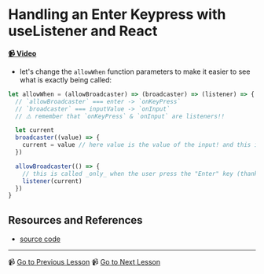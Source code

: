 # Handling an Enter Keypress with useListener and React

**[📹 Video](https://egghead.io/lessons/egghead-handling-an-enter-keypress-with-uselistener-and-react)**

- let's change the `allowWhen` function parameters to make it easier to see what is exactly being called:

```js
let allowWhen = (allowBroadcaster) => (broadcaster) => (listener) => {
  // `allowBroadcaster` === enter -> `onKeyPress`
  // `broadcaster` === inputValue -> `onInput`
  // ⚠️ remember that `onKeyPress` & `onInput` are listeners!!

  let current
  broadcaster((value) => {
    current = value // here value is the value of the input! and this is passed to the `onInput` listener
  })

  allowBroadcaster(() => {
    // this is called _only_ when the user press the "Enter" key (thanks to the filter operator). This function does not declare any values because we want to ignore them and use the value we've been storing from the normal broadcaster (`current` which is the current input value). and pass that to the `onKeyPress` listener.
    listener(current)
  })
}
```

## Resources and References

- [source code](https://github.com/johnlindquist/crafting-functions/blob/react-input-enter/src/index.js)

---

📹 [Go to Previous Lesson](https://egghead.io/lessons/egghead-explaining-the-uselistener-code)
📹 [Go to Next Lesson](https://egghead.io/lessons/egghead-map-a-sequence-based-on-input-text-in-react)
